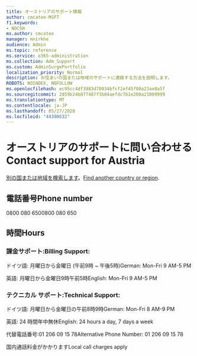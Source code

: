 ```yaml
---
title: オーストリアのサポート情報
author: cmcatee-MSFT
f1.keywords:
- NOCSH
ms.author: cmcatee
manager: mnirkhe
audience: Admin
ms.topic: reference
ms.service: o365-administration
ms.collection: Adm_Support
ms.custom: AdminSurgePortfolio
localization_priority: Normal
description: お住まいの国または地域のサポートに連絡する方法を説明します。
ROBOTS: NOINDEX, NOFOLLOW
ms.openlocfilehash: ec95cc4df3983d78034bfcf2ef45f80a23ae8a5f
ms.sourcegitcommit: 2d59b24b877487f3b84aefdc7b1e200a21009999
ms.translationtype: MT
ms.contentlocale: ja-JP
ms.lasthandoff: 05/27/2020
ms.locfileid: "44398632"
---
```

# <a name="contact-support-for-austria"></a><span data-ttu-id="83e72-103">オーストリアのサポートに問い合わせる</span><span class="sxs-lookup"><span data-stu-id="83e72-103">Contact support for Austria</span></span>

<span data-ttu-id="83e72-104">[別の国または地域を検索します](../contact-support-for-business-products.md)。</span><span class="sxs-lookup"><span data-stu-id="83e72-104">[Find another country or region](../contact-support-for-business-products.md).</span></span>

## <a name="phone-number"></a><span data-ttu-id="83e72-105">電話番号</span><span class="sxs-lookup"><span data-stu-id="83e72-105">Phone number</span></span>
<span data-ttu-id="83e72-106">0800 080 650</span><span class="sxs-lookup"><span data-stu-id="83e72-106">0800 080 650</span></span>

## <a name="hours"></a><span data-ttu-id="83e72-107">時間</span><span class="sxs-lookup"><span data-stu-id="83e72-107">Hours</span></span>
### <a name="billing-support"></a><span data-ttu-id="83e72-108">課金サポート:</span><span class="sxs-lookup"><span data-stu-id="83e72-108">Billing Support:</span></span>

<span data-ttu-id="83e72-109">ドイツ語: 月曜日から金曜日 (午前9時 ~ 午後5時)</span><span class="sxs-lookup"><span data-stu-id="83e72-109">German: Mon-Fri 9 AM-5 PM</span></span>

<span data-ttu-id="83e72-110">英語: 月曜日から金曜日9時午前5時</span><span class="sxs-lookup"><span data-stu-id="83e72-110">English: Mon-Fri 9 AM-5 PM</span></span>

### <a name="technical-support"></a><span data-ttu-id="83e72-111">テクニカル サポート:</span><span class="sxs-lookup"><span data-stu-id="83e72-111">Technical Support:</span></span>

<span data-ttu-id="83e72-112">ドイツ語: 月曜日から金曜日の午前8時9時</span><span class="sxs-lookup"><span data-stu-id="83e72-112">German: Mon-Fri 8 AM-9 PM</span></span>

<span data-ttu-id="83e72-113">英語: 24 時間年中無休</span><span class="sxs-lookup"><span data-stu-id="83e72-113">English: 24 hours a day, 7 days a week</span></span>

<span data-ttu-id="83e72-114">代替電話番号:01 206 09 15 78</span><span class="sxs-lookup"><span data-stu-id="83e72-114">Alternative Phone Number: 01 206 09 15 78</span></span>

<span data-ttu-id="83e72-115">国内通話料金がかかります</span><span class="sxs-lookup"><span data-stu-id="83e72-115">Local call charges apply</span></span>
